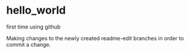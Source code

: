 # hello_world
first time using github

Making changes to the newly created readme-edit branches in order to commit a change.
